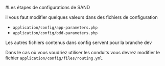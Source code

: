 #Les étapes de configurations de SAND

il vous faut modifier quelques valeurs dans des  fichiers de configuration
 - `application/config/app-parameters.php`    
 - `application/config/bdd-parameters.php`
 
 Les autres fichiers  contenus dans config servent pour la branche dev
 
 Dans le cas où vous voudriez utiliser les conduits vous devrez modifier le fichier `application/config/files/routing.yml`.
 